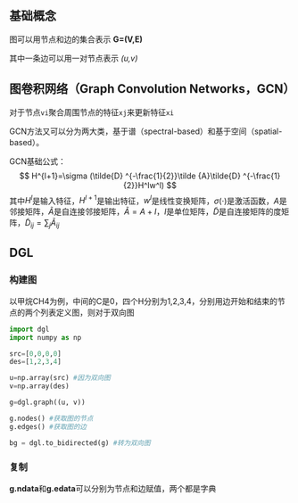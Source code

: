 ## 基础概念
图可以用节点和边的集合表示 **G=(V,E)**

其中一条边可以用一对节点表示 *(u,v)*


## 图卷积网络（Graph Convolution Networks，GCN）
对于节点`vi`聚合周围节点的特征`xj`来更新特征`xi`

GCN方法又可以分为两大类，基于谱（spectral-based）和基于空间（spatial-based）。

GCN基础公式：
$$
H^{l+1}=\sigma (\tilde{D} ^{-\frac{1}{2}}\tilde {A}\tilde{D} ^{-\frac{1}{2}}H^lw^l)
$$
其中$H^l$是输入特征，$H^{l+1}$是输出特征，$w^l$是线性变换矩阵，$\sigma(·)$是激活函数，$A$是邻接矩阵，$\tilde{A}$是自连接邻接矩阵，$\tilde{A}=A+I$，$I$是单位矩阵，$\tilde{D}$是自连接矩阵的度矩阵，$\tilde{D}_{ij}=\sum_{j}\tilde{A}_{ij}$
## DGL

### 构建图
以甲烷CH4为例，中间的C是0，四个H分别为1,2,3,4，分别用边开始和结束的节点的两个列表定义图，则对于双向图

```py
import dgl
import numpy as np

src=[0,0,0,0]
des=[1,2,3,4]

u=np.array(src) #因为双向图
v=np.array(des)

g=dgl.graph((u, v))

g.nodes() #获取图的节点
g.edges() #获取图的边

bg = dgl.to_bidirected(g) #转为双向图
```

### 复制
**g.ndata**和**g.edata**可以分别为节点和边赋值，两个都是字典